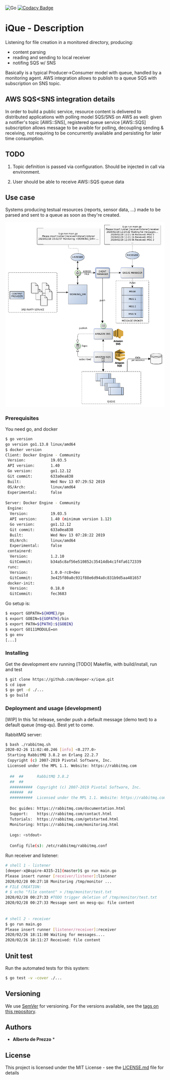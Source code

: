 ![Go](https://github.com/deeper-x/ique/workflows/Go/badge.svg)
[![Codacy Badge](https://api.codacy.com/project/badge/Grade/7b9c3fd94126499098ace12437471384)](https://www.codacy.com/manual/deeper-x/ique?utm_source=github.com&amp;utm_medium=referral&amp;utm_content=deeper-x/ique&amp;utm_campaign=Badge_Grade)

# iQue - Description

Listening for file creation in a monitored directory, producing: 
- content parsing 
- reading and sending to local receiver
- notifing SQS w/ SNS

Basically is a typical Producer->Consumer model with queue, handled by a monitoring agent. AWS integration allows to publish to a queue SQS with subscription on SNS topic. 

## AWS SQS<SNS integration details

In order to build a public service, resource content is delivered to distributed applications with polling model SQS/SNS on AWS as well: given a notifier's topic [AWS::SNS], registered queue service [AWS::SQS] subscription allows message to be avaible for polling, decoupling sending & receiving, not requiring to be concurrently available and persisting for later time consumption.

## TODO

1. Topic definition is passed via configuration. Should be injected in call via environment.

2. User should be able to receive AWS::SQS queue data

## Use case

Systems producing testual resources (reports, sensor data, ...) made to be parsed and sent to a queue as soon as they're created.

![ique](https://github.com/deeper-x/ique/blob/master/assets/ique.png)

### Prerequisites

You need go, and docker

```bash
$ go version
go version go1.13.8 linux/amd64
$ docker version
Client: Docker Engine - Community
 Version:           19.03.5
 API version:       1.40
 Go version:        go1.12.12
 Git commit:        633a0ea838
 Built:             Wed Nov 13 07:29:52 2019
 OS/Arch:           linux/amd64
 Experimental:      false

Server: Docker Engine - Community
 Engine:
  Version:          19.03.5
  API version:      1.40 (minimum version 1.12)
  Go version:       go1.12.12
  Git commit:       633a0ea838
  Built:            Wed Nov 13 07:28:22 2019
  OS/Arch:          linux/amd64
  Experimental:     false
 containerd:
  Version:          1.2.10
  GitCommit:        b34a5c8af56e510852c35414db4c1f4fa6172339
 runc:
  Version:          1.0.0-rc8+dev
  GitCommit:        3e425f80a8c931f88e6d94a8c831b9d5aa481657
 docker-init:
  Version:          0.18.0
  GitCommit:        fec3683

```

Go setup is:

```bash
$ export GOPATH=${HOME}/go
$ export GOBIN=${GOPATH}/bin
$ export PATH=${PATH}:${GOBIN}
$ export GO111MODULE=on
$ go env
[...]
```

### Installing

Get the development env running
[TODO] Makefile, with build/install, run and test

```bash
$ git clone https://github.com/deeper-x/ique.git
$ cd ique
$ go get -d ./...
$ go build

```

### Deployment and usage (development)

[WIP] In this 1st release, sender push a default message (demo text) to a default queue (msg-qu). Best yet to come.

RabbitMQ server:
```bash
$ bash ./rabbitmq.sh
2020-02-26 11:02:40.246 [info] <0.277.0> 
 Starting RabbitMQ 3.8.2 on Erlang 22.2.7
 Copyright (c) 2007-2019 Pivotal Software, Inc.
 Licensed under the MPL 1.1. Website: https://rabbitmq.com

  ##  ##      RabbitMQ 3.8.2
  ##  ##
  ##########  Copyright (c) 2007-2019 Pivotal Software, Inc.
  ######  ##
  ##########  Licensed under the MPL 1.1. Website: https://rabbitmq.com

  Doc guides: https://rabbitmq.com/documentation.html
  Support:    https://rabbitmq.com/contact.html
  Tutorials:  https://rabbitmq.com/getstarted.html
  Monitoring: https://rabbitmq.com/monitoring.html

  Logs: <stdout>

  Config file(s): /etc/rabbitmq/rabbitmq.conf
```

Run receiver and listener:

```bash
# shell 1 - listener
[deeper-x@Aspire-A315-21](master)$ go run main.go
Please insert runner [receiver/listener]:listener
2020/02/28 00:27:18 Monitoring /tmp/monitor ...
# FILE CREATION:
# $ echo "file content" > /tmp/monitor/test.txt
2020/02/28 00:27:33 #TODO trigger deletion of /tmp/monitor/test.txt
2020/02/28 00:27:33 Message sent on mesg-qu: file content


# shell 2 - receiver
$ go run main.go
Please insert runner [listener/receiver]:receiver
2020/02/26 18:11:00 Waiting for messages....
2020/02/26 18:11:27 Received: file content

```

## Unit test

Run the automated tests for this system:

```bash
$ go test -v -cover ./...
```



## Versioning

We use [SemVer](http://semver.org/) for versioning. For the versions available, see the [tags on this repository](https://github.com/deeper-x/ique/tags). 

## Authors

* **Alberto de Prezzo** *


## License

This project is licensed under the MIT License - see the [LICENSE.md](LICENSE.md) file for details


